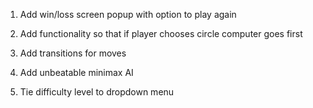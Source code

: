 1) Add win/loss screen popup with option to play again

2) Add functionality so that if player chooses circle computer goes first

3) Add transitions for moves

4) Add unbeatable minimax AI

5) Tie difficulty level to dropdown menu
